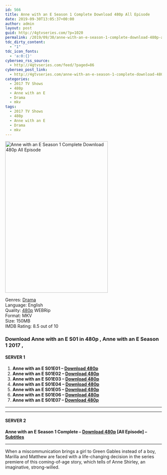 ```yaml
---
id: 566
title: Anne with an E Season 1 Complete Download 480p All Episode
date: 2019-09-30T13:05:37+00:00
author: admin
layout: post
guid: http://4gtvseries.com/?p=1020
permalink: /2019/09/30/anne-with-an-e-season-1-complete-download-480p-all-episode/
tdc_dirty_content:
  - "1"
tdc_icon_fonts:
  - 'a:0:{}'
cyberseo_rss_source:
  - http://4gtvseries.com/feed/?paged=86
cyberseo_post_link:
  - http://4gtvseries.com/anne-with-an-e-season-1-complete-download-480p-all-episode/
categories:
  - 2017 TV Shows
  - 480p
  - Anne with an E
  - Drama
  - mkv
tags:
  - 2017 TV Shows
  - 480p
  - Anne with an E
  - Drama
  - mkv
---
```

<img loading="lazy" class="aligncenter" src="https://4.bp.blogspot.com/-Le8JobKUwKo/XZH6pW3_zxI/AAAAAAAAAS8/OMRFUIihZjUQ7elC92KFZyehcurb2JXtgCK4BGAYYCw/s1600/Anne%2Bwith%2Ban%2BE%2BSeason%2B1.jpg" alt="Anne with an E Season 1 Complete Download 480p All Episode" width="330" height="488" />

Genres:&nbsp;<a href="http://4gtvseries.com/tag/drama/" data-wpel-link="internal">Drama</a>  
Language: English  
Quality:&nbsp;<a href="http://4gtvseries.com/tag/480p/" data-wpel-link="internal">480p</a> WEBRip  
Format: MKV  
Size: 150MB  
IMDB Rating: 8.5 out of 10

### **Download Anne with an E S01 in 480p , Anne with an E Season 1 2017 ,&nbsp;**

#### <span><strong>SERVER 1</strong></span>

  1. **Anne with an E S01E01 – <a href="http://slink.dl480p.xyz/3Hn5D" data-wpel-link="external" target="_blank" rel="nofollow external noopener noreferrer" class="wpel-icon-left"><i class="wpel-icon fa fa-download" aria-hidden="true"></i>Download 480p</a>**
  2. **Anne with an E S01E02 – <a href="http://slink.dl480p.xyz/SJE9Lv3Q" data-wpel-link="external" target="_blank" rel="nofollow external noopener noreferrer" class="wpel-icon-left"><i class="wpel-icon fa fa-download" aria-hidden="true"></i>Download 480p</a>**
  3. **Anne with an E S01E03 – <a href="http://slink.dl480p.xyz/bXNTV" data-wpel-link="external" target="_blank" rel="nofollow external noopener noreferrer" class="wpel-icon-left"><i class="wpel-icon fa fa-download" aria-hidden="true"></i>Download 480p</a>**
  4. **Anne with an E S01E04 – <a href="http://slink.dl480p.xyz/11nU6R" data-wpel-link="external" target="_blank" rel="nofollow external noopener noreferrer" class="wpel-icon-left"><i class="wpel-icon fa fa-download" aria-hidden="true"></i>Download 480p</a>**
  5. **Anne with an E S01E05 – <a href="http://slink.dl480p.xyz/MXtU" data-wpel-link="external" target="_blank" rel="nofollow external noopener noreferrer" class="wpel-icon-left"><i class="wpel-icon fa fa-download" aria-hidden="true"></i>Download 480p</a>**
  6. **Anne with an E S01E06 – <a href="http://slink.dl480p.xyz/VPd2Gh" data-wpel-link="external" target="_blank" rel="nofollow external noopener noreferrer" class="wpel-icon-left"><i class="wpel-icon fa fa-download" aria-hidden="true"></i>Download 480p</a>**
  7. **Anne with an E S01E07 – <a href="http://slink.dl480p.xyz/gVhWu" data-wpel-link="external" target="_blank" rel="nofollow external noopener noreferrer" class="wpel-icon-left"><i class="wpel-icon fa fa-download" aria-hidden="true"></i>Download 480p</a>**

* * *

* * *

#### <span><strong>SERVER 2</strong></span>

**Anne with an E Season 1 Complete – <a href="http://dl480p.xyz/808/" data-wpel-link="external" target="_blank" rel="nofollow external noopener noreferrer" class="wpel-icon-left"><i class="wpel-icon fa fa-download" aria-hidden="true"></i>Download 480p</a> [All Episode] – <a href="https://subscene.com/subtitles/anne-first-season" data-wpel-link="external" target="_blank" rel="nofollow external noopener noreferrer" class="wpel-icon-left"><i class="wpel-icon fa fa-download" aria-hidden="true"></i>Subtitles</a>**

* * *

When a miscommunication brings a girl to Green Gables instead of a boy, Marilla and Matthew are faced with a life-changing decision in the series premiere of this coming-of-age story, which tells of Anne Shirley, an imaginative, strong-willed.

<div align="center">
</div>